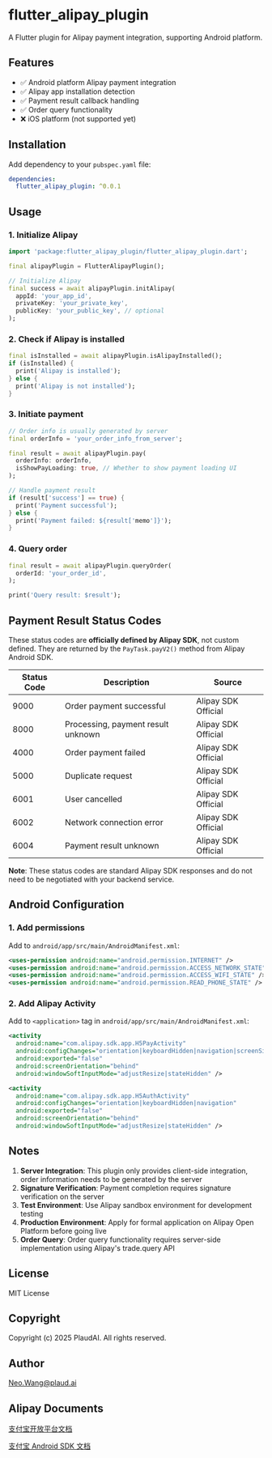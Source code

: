 # flutter_alipay_plugin

A Flutter plugin for Alipay payment integration, supporting Android platform.

## Features

- ✅ Android platform Alipay payment integration
- ✅ Alipay app installation detection
- ✅ Payment result callback handling
- ✅ Order query functionality
- ❌ iOS platform (not supported yet)

## Installation

Add dependency to your `pubspec.yaml` file:

```yaml
dependencies:
  flutter_alipay_plugin: ^0.0.1
```

## Usage

### 1. Initialize Alipay

```dart
import 'package:flutter_alipay_plugin/flutter_alipay_plugin.dart';

final alipayPlugin = FlutterAlipayPlugin();

// Initialize Alipay
final success = await alipayPlugin.initAlipay(
  appId: 'your_app_id',
  privateKey: 'your_private_key',
  publicKey: 'your_public_key', // optional
);
```

### 2. Check if Alipay is installed

```dart
final isInstalled = await alipayPlugin.isAlipayInstalled();
if (isInstalled) {
  print('Alipay is installed');
} else {
  print('Alipay is not installed');
}
```

### 3. Initiate payment

```dart
// Order info is usually generated by server
final orderInfo = 'your_order_info_from_server';

final result = await alipayPlugin.pay(
  orderInfo: orderInfo,
  isShowPayLoading: true, // Whether to show payment loading UI
);

// Handle payment result
if (result['success'] == true) {
  print('Payment successful');
} else {
  print('Payment failed: ${result['memo']}');
}
```

### 4. Query order

```dart
final result = await alipayPlugin.queryOrder(
  orderId: 'your_order_id',
);

print('Query result: $result');
```

## Payment Result Status Codes

These status codes are **officially defined by Alipay SDK**, not custom defined. They are returned by the `PayTask.payV2()` method from Alipay Android SDK.

| Status Code | Description | Source |
|-------------|-------------|--------|
| 9000 | Order payment successful | Alipay SDK Official |
| 8000 | Processing, payment result unknown | Alipay SDK Official |
| 4000 | Order payment failed | Alipay SDK Official |
| 5000 | Duplicate request | Alipay SDK Official |
| 6001 | User cancelled | Alipay SDK Official |
| 6002 | Network connection error | Alipay SDK Official |
| 6004 | Payment result unknown | Alipay SDK Official |

**Note**: These status codes are standard Alipay SDK responses and do not need to be negotiated with your backend service.

## Android Configuration

### 1. Add permissions

Add to `android/app/src/main/AndroidManifest.xml`:

```xml
<uses-permission android:name="android.permission.INTERNET" />
<uses-permission android:name="android.permission.ACCESS_NETWORK_STATE" />
<uses-permission android:name="android.permission.ACCESS_WIFI_STATE" />
<uses-permission android:name="android.permission.READ_PHONE_STATE" />
```

### 2. Add Alipay Activity

Add to `<application>` tag in `android/app/src/main/AndroidManifest.xml`:

```xml
<activity
  android:name="com.alipay.sdk.app.H5PayActivity"
  android:configChanges="orientation|keyboardHidden|navigation|screenSize"
  android:exported="false"
  android:screenOrientation="behind"
  android:windowSoftInputMode="adjustResize|stateHidden" />

<activity
  android:name="com.alipay.sdk.app.H5AuthActivity"
  android:configChanges="orientation|keyboardHidden|navigation"
  android:exported="false"
  android:screenOrientation="behind"
  android:windowSoftInputMode="adjustResize|stateHidden" />
```

## Notes

1. **Server Integration**: This plugin only provides client-side integration, order information needs to be generated by the server
2. **Signature Verification**: Payment completion requires signature verification on the server
3. **Test Environment**: Use Alipay sandbox environment for development testing
4. **Production Environment**: Apply for formal application on Alipay Open Platform before going live
5. **Order Query**: Order query functionality requires server-side implementation using Alipay's trade.query API

## License

MIT License

## Copyright

Copyright (c) 2025 PlaudAI. All rights reserved.

## Author

Neo.Wang@plaud.ai

## Alipay Documents
[支付宝开放平台文档](https://opendocs.alipay.com/)

[支付宝 Android SDK 文档](https://opendocs.alipay.com/open/54/103419/)

